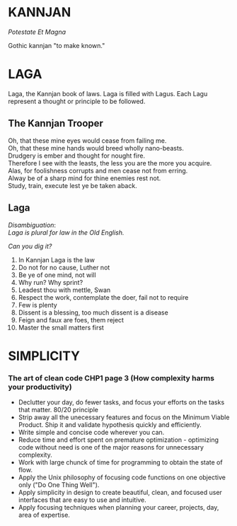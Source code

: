 # KANNJAN
_Potestate Et Magna_

Gothic kannjan "to make known."

# LAGA
Laga, the Kannjan book of laws. 
Laga is filled with Lagus. Each Lagu represent a thought or principle to be followed.


## The Kannjan Trooper
Oh, that these mine eyes would cease from failing me.\
Oh, that these mine hands would breed wholly nano-beasts.\
Drudgery is ember and thought for nought fire.\
Therefore I see with the leasts, the less you are the more you acquire.\
Alas, for foolishness corrupts and men cease not from erring.\
Alway be of a sharp mind for thine enemies rest not.\
Study, train, execute lest ye be taken aback.



## Laga
_Disambiguation_:\
_Laga is plural for law in the Old English._

_Can you dig it?_

1. In Kannjan Laga is the law
2. Do not for no cause, Luther not
3. Be ye of one mind, not will
4. Why run? Why sprint?
5. Leadest thou with mettle, Swan
6. Respect the work, contemplate the doer, fail not to require
7. Few is plenty
8. Dissent is a blessing, too much dissent is a disease
9. Feign and faux are foes, them reject
10. Master the small matters first


# SIMPLICITY
### The art of clean code CHP1 page 3 (How complexity harms your productivity)

* Declutter your day, do fewer tasks, and focus your efforts on the tasks that matter. 80/20 principle
* Strip away all the unecessary features and focus on the Minimum Viable Product. Ship it and validate hypothesis quickly and efficiently.
* Write simple and concise code wherever you can.
* Reduce time and effort spent on premature optimization - optimizing code without need is one of the major reasons for unnecessary complexity.
* Work with large chunck of time for programming to obtain the state of flow.
* Apply the Unix philosophy of focusing code functions on one objective only ("Do One Thing Well").
* Apply simplicity in design to create beautiful, clean, and focused user interfaces that are easy to use and intuitive.
* Apply focusing techniques when planning your career, projects, day, area of expertise.
